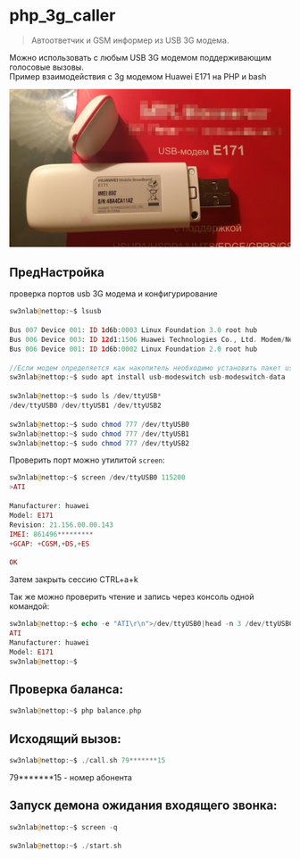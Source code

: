 # php_3g_caller
> Автоответчик и GSM информер из USB 3G модема.

Можно использовать c любым USB 3G модемом поддерживающим голосовые вызовы.
<br/>
Пример взаимодействия с 3g модемом Huawei E171 на PHP и bash

![image](https://github.com/sw3nlab/php_3g_caller/blob/master/unnamed.jpg)

## ПредНастройка 
проверка портов usb 3G модема и конфигурирование
```php
sw3nlab@nettop:~$ lsusb

Bus 007 Device 001: ID 1d6b:0003 Linux Foundation 3.0 root hub
Bus 006 Device 003: ID 12d1:1506 Huawei Technologies Co., Ltd. Modem/Networkcard <== !
Bus 006 Device 001: ID 1d6b:0002 Linux Foundation 2.0 root hub

//Если модем определяется как накопитель необходимо установить пакет usb-modeswitch
sw3nlab@nettop:~$ sudo apt install usb-modeswitch usb-modeswitch-data

sw3nlab@nettop:~$ sudo ls /dev/ttyUSB*
/dev/ttyUSB0 /dev/ttyUSB1 /dev/ttyUSB2

sw3nlab@nettop:~$ sudo chmod 777 /dev/ttyUSB0
sw3nlab@nettop:~$ sudo chmod 777 /dev/ttyUSB1
sw3nlab@nettop:~$ sudo chmod 777 /dev/ttyUSB2
```
Проверить порт можно утилитой `screen`:
```php
sw3nlab@nettop:~$ screen /dev/ttyUSB0 115200
>ATI

Manufacturer: huawei
Model: E171
Revision: 21.156.00.00.143
IMEI: 861496*********
+GCAP: +CGSM,+DS,+ES

OK

```
Затем закрыть сессию CTRL+a+k

Так же можно проверить чтение и запись через консоль одной командой:
```php
sw3nlab@nettop:~$ echo -e "ATI\r\n">/dev/ttyUSB0|head -n 3 /dev/ttyUSB0
ATI
Manufacturer: huawei
Model: E171
sw3nlab@nettop:~$
```


## Проверка баланса:
```php
sw3nlab@nettop:~$ php balance.php
```

## Исходящий вызов: 
```php
sw3nlab@nettop:~$ ./call.sh 79*******15
```
79*******15 - номер абонента


## Запуск демона ожидания входящего звонка:
```php
sw3nlab@nettop:~$ screen -q

sw3nlab@nettop:~$ ./start.sh
```

